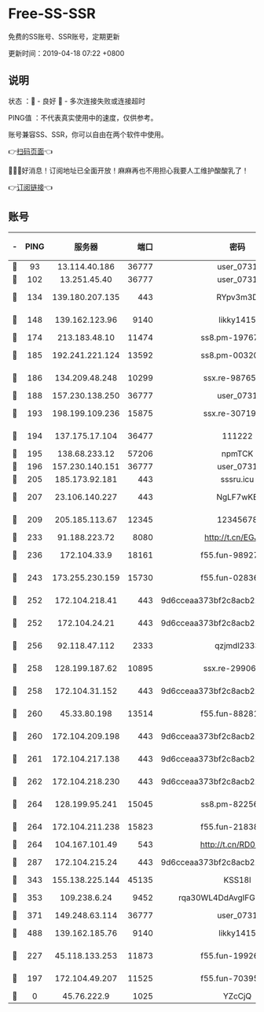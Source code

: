 # Free-SS-SSR

免费的SS账号、SSR账号，定期更新

更新时间：2019-04-18 07:22 +0800

## 说明

状态     ：🙂 - 良好 🙁 - 多次连接失败或连接超时

PING值   ：不代表真实使用中的速度，仅供参考。

账号兼容SS、SSR，你可以自由在两个软件中使用。

👉[扫码页面](https://liesauer.github.io/Free-SS-SSR/)👈

🎉🎉🎉好消息！订阅地址已全面开放！麻麻再也不用担心我要人工维护酸酸乳了！

👉[订阅链接](https://www.liesauer.net/yogurt/subscribe?ACCESS_TOKEN=DAYxR3mMaZAsaqUb)👈

## 账号

|-|PING|服务器|端口|密码|加密方式|区域|
|:----:|:----:|:-----:|-----:|:----:|:----:|:----:|
|🙂|93|13.114.40.186|36777|user_0731|chacha20|JP|
|🙂|102|13.251.45.40|36777|user_0731|chacha20|SG|
|🙂|134|139.180.207.135|443|RYpv3m3D|aes-256-cfb|JP|
|🙂|148|139.162.123.96|9140|likky1415|aes-256-cfb|JP|
|🙂|174|213.183.48.10|11474|ss8.pm-19767965|rc4-md5|RU|
|🙂|185|192.241.221.124|13592|ss8.pm-00320498|aes-256-cfb|US|
|🙂|186|134.209.48.248|10299|ssx.re-98765890|aes-256-cfb|US|
|🙂|188|157.230.138.250|36777|user_0731|chacha20|US|
|🙂|193|198.199.109.236|15875|ssx.re-30719471|aes-256-cfb|US|
|🙂|194|137.175.17.104|36477|111222|aes-256-cfb|US|
|🙂|195|138.68.233.12|57206|npmTCK|rc4-md5|US|
|🙂|196|157.230.140.151|36777|user_0731|chacha20|US|
|🙂|205|185.173.92.181|443|sssru.icu|rc4-md5|RU|
|🙂|207|23.106.140.227|443|NgLF7wKB|aes-256-cfb|US|
|🙂|209|205.185.113.67|12345|12345678|aes-256-cfb|US|
|🙂|233|91.188.223.72|8080|http://t.cn/EGJIyrl|rc4-md5|RU|
|🙂|236|172.104.33.9|18161|f55.fun-98927194|aes-256-cfb|SG|
|🙂|243|173.255.230.159|15730|f55.fun-02836534|aes-256-cfb|US|
|🙂|252|172.104.218.41|443|9d6cceaa373bf2c8acb22e60b6a58be6|aes-256-cfb|US|
|🙂|252|172.104.24.21|443|9d6cceaa373bf2c8acb22e60b6a58be6|aes-256-cfb|US|
|🙂|256|92.118.47.112|2333|qzjmdl2333|aes-256-cfb|US|
|🙂|258|128.199.187.62|10895|ssx.re-29906506|aes-256-cfb|SG|
|🙂|258|172.104.31.152|443|9d6cceaa373bf2c8acb22e60b6a58be6|aes-256-cfb|US|
|🙂|260|45.33.80.198|13514|f55.fun-88281317|aes-256-cfb|US|
|🙂|260|172.104.209.198|443|9d6cceaa373bf2c8acb22e60b6a58be6|aes-256-cfb|US|
|🙂|261|172.104.217.138|443|9d6cceaa373bf2c8acb22e60b6a58be6|aes-256-cfb|US|
|🙂|262|172.104.218.230|443|9d6cceaa373bf2c8acb22e60b6a58be6|aes-256-cfb|US|
|🙂|264|128.199.95.241|15045|ss8.pm-82256023|aes-256-cfb|SG|
|🙂|264|172.104.211.238|15823|f55.fun-21838256|aes-256-cfb|US|
|🙂|264|104.167.101.49|543|http://t.cn/RD0D7sx|rc4-md5|CA|
|🙂|287|172.104.215.24|443|9d6cceaa373bf2c8acb22e60b6a58be6|aes-256-cfb|US|
|🙂|343|155.138.225.144|45135|KSS18l|rc4-md5|US|
|🙂|353|109.238.6.24|9452|rqa30WL4DdAvgIFG6Fs3znzTa|aes-256-cfb|FR|
|🙂|371|149.248.63.114|36777|user_0731|chacha20|CA|
|🙂|488|139.162.185.76|9140|likky1415|aes-256-cfb|DE|
|🙂|227|45.118.133.253|11873|f55.fun-19926272|aes-256-cfb|SG|
|🙁|197|172.104.49.207|11525|f55.fun-70395503|aes-256-cfb|SG|
|🙁|0|45.76.222.9|1025|YZcCjQ|rc4-md5|JP|
